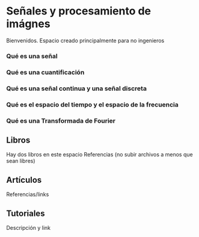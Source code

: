 # Señales y procesamiento de imágnes
Bienvenidos. Espacio creado principalmente para no ingenieros

### Qué es una señal

### Qué es una cuantificación

### Qué es una señal continua y una señal discreta

### Qué es el espacio del tiempo y el espacio de la frecuencia

### Qué es una Transformada de Fourier

## Libros

Hay dos libros en este espacio
Referencias (no subir archivos a menos que sean libres)

## Artículos

Referencias/links

## Tutoriales

Descripción y link


	


